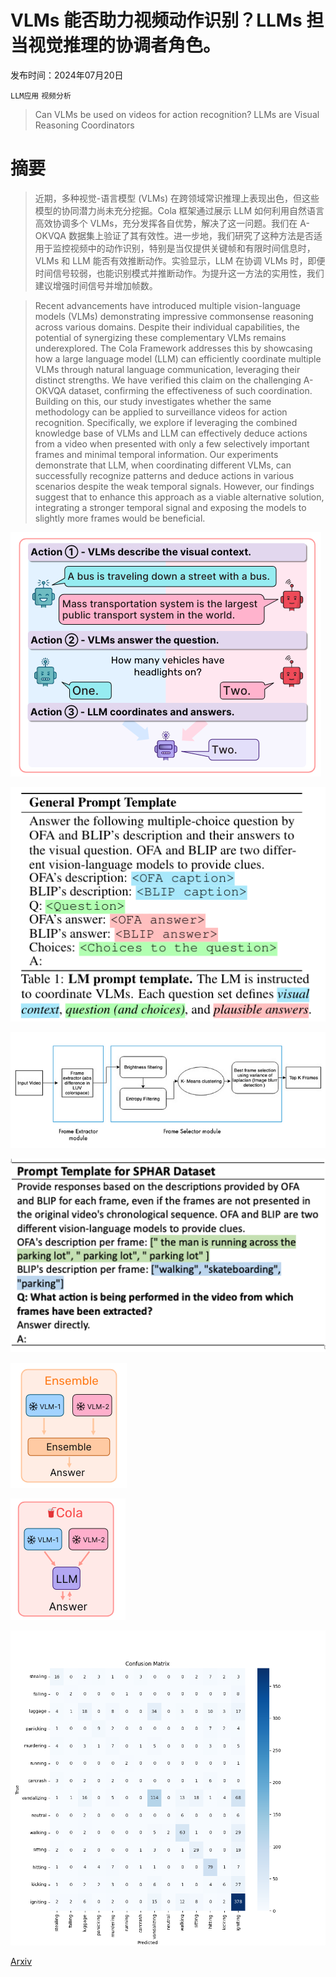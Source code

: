 # VLMs 能否助力视频动作识别？LLMs 担当视觉推理的协调者角色。

发布时间：2024年07月20日

`LLM应用` `视频分析`

> Can VLMs be used on videos for action recognition? LLMs are Visual Reasoning Coordinators

# 摘要

> 近期，多种视觉-语言模型 (VLMs) 在跨领域常识推理上表现出色，但这些模型的协同潜力尚未充分挖掘。Cola 框架通过展示 LLM 如何利用自然语言高效协调多个 VLMs，充分发挥各自优势，解决了这一问题。我们在 A-OKVQA 数据集上验证了其有效性。进一步地，我们研究了这种方法是否适用于监控视频中的动作识别，特别是当仅提供关键帧和有限时间信息时，VLMs 和 LLM 能否有效推断动作。实验显示，LLM 在协调 VLMs 时，即便时间信号较弱，也能识别模式并推断动作。为提升这一方法的实用性，我们建议增强时间信号并增加帧数。

> Recent advancements have introduced multiple vision-language models (VLMs) demonstrating impressive commonsense reasoning across various domains. Despite their individual capabilities, the potential of synergizing these complementary VLMs remains underexplored. The Cola Framework addresses this by showcasing how a large language model (LLM) can efficiently coordinate multiple VLMs through natural language communication, leveraging their distinct strengths. We have verified this claim on the challenging A-OKVQA dataset, confirming the effectiveness of such coordination. Building on this, our study investigates whether the same methodology can be applied to surveillance videos for action recognition. Specifically, we explore if leveraging the combined knowledge base of VLMs and LLM can effectively deduce actions from a video when presented with only a few selectively important frames and minimal temporal information. Our experiments demonstrate that LLM, when coordinating different VLMs, can successfully recognize patterns and deduce actions in various scenarios despite the weak temporal signals. However, our findings suggest that to enhance this approach as a viable alternative solution, integrating a stronger temporal signal and exposing the models to slightly more frames would be beneficial.

![VLMs 能否助力视频动作识别？LLMs 担当视觉推理的协调者角色。](../../../paper_images/2407.14834/Cola_overview.png)

![VLMs 能否助力视频动作识别？LLMs 担当视觉推理的协调者角色。](../../../paper_images/2407.14834/Cola_VQA_template.png)

![VLMs 能否助力视频动作识别？LLMs 担当视觉推理的协调者角色。](../../../paper_images/2407.14834/key_frame_extraction_procedure.png)

![VLMs 能否助力视频动作识别？LLMs 担当视觉推理的协调者角色。](../../../paper_images/2407.14834/custom_template_HAR.png)

![VLMs 能否助力视频动作识别？LLMs 担当视觉推理的协调者角色。](../../../paper_images/2407.14834/Ensemble_Flowchart.png)

![VLMs 能否助力视频动作识别？LLMs 担当视觉推理的协调者角色。](../../../paper_images/2407.14834/Cola_flow_chart.png)

![VLMs 能否助力视频动作识别？LLMs 担当视觉推理的协调者角色。](../../../paper_images/2407.14834/confusion_matrix.png)

[Arxiv](https://arxiv.org/abs/2407.14834)